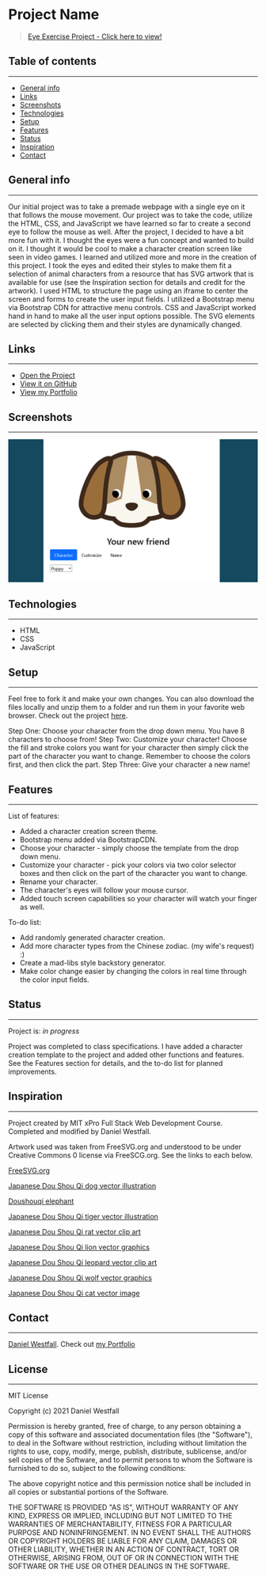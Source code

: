# Project Name
> [Eye Exercise Project - Click here to view!](https://danielwestfall.github.io/eyeExercise/eyeexercise.html)

## Table of contents
---
* [General info](#general-info)
* [Links](#links)
* [Screenshots](#screenshots)
* [Technologies](#technologies)
* [Setup](#setup)
* [Features](#features)
* [Status](#status)
* [Inspiration](#inspiration)
* [Contact](#contact)

## General info
---
Our initial project was to take a premade webpage with a single eye on it that follows the mouse movement. Our project was to take the code, utilize the HTML, CSS, and JavaScript we have learned so far to create a second eye to follow the mouse as well. After the project, I decided to have a bit more fun with it. I thought the eyes were a fun concept and wanted to build on it. I thought it would be cool to make a character creation screen like seen in video games. I learned and utilized more and more in the creation of this project. I took the eyes and edited their styles to make them fit a selection of animal characters from a resource that has SVG artwork that is available for use (see the Inspiration section for details and credit for the artwork). I used HTML to structure the page using an iframe to center the screen and forms to create the user input fields. I utilized a Bootstrap menu via Bootstrap CDN for attractive menu controls. CSS and JavaScript worked hand in hand to make all the user input options possible. The SVG elements are selected by clicking them and their styles are dynamically changed. 

## Links
---
* [Open the Project](https://danielwestfall.github.io/eyeExercise/eyeexercise.html)
* [View it on GitHub](https://github.com/danielwestfall/eyeExercise)
* [View my Portfolio](https://danielwestfall.github.io/)

## Screenshots
---
![Example screenshot](eye.png)

## Technologies
---
* HTML
* CSS
* JavaScript

## Setup
---
Feel free to fork it and make your own changes. You can also download the files locally and unzip them to a folder and run them in your favorite web browser. Check out the project [here](https://danielwestfall.github.io/eyeExercise/eyeexercise.html "Eye Exercise").

Step One: Choose your character from the drop down menu. You have 8 characters to choose from!
Step Two: Customize your character! Choose the fill and stroke colors you want for your character then simply click the part of the character you want to change. Remember to choose the colors first, and then click the part.
Step Three: Give your character a new name!

## Features
---
List of features:
* Added a character creation screen theme.
* Bootstrap menu added via BootstrapCDN.
* Choose your character - simply choose the template from the drop down menu.
* Customize your character - pick your colors via two color selector boxes and then click on the part of the character you want to change.
* Rename your character.
* The character's eyes will follow your mouse cursor.
* Added touch screen capabilities so your character will watch your finger as well.

To-do list:
* Add randomly generated character creation.
* Add more character types from the Chinese zodiac. (my wife's request) :)
* Create a mad-libs style backstory generator.
* Make color change easier by changing the colors in real time through the color input fields.

## Status
---
Project is: _in progress_

Project was completed to class specifications. I have added a character creation template to the project and added other functions and features. See the Features section for details, and the to-do list for planned improvements.

## Inspiration
---
Project created by MIT xPro Full Stack Web Development Course. Completed and modified by Daniel Westfall.

Artwork used was taken from FreeSVG.org and understood to be under Creative Commons 0 license via FreeSCG.org. See the links to each below. 

[FreeSVG.org](https://freesvg.org/)

[Japanese Dou Shou Qi dog vector illustration](https://freesvg.org/japanese-dou-shou-qi-dog-vector-illustration)

[Doushouqi elephant](https://freesvg.org/doushouqi-elephant)

[Japanese Dou Shou Qi tiger vector illustration](https://freesvg.org/japanese-dou-shou-qi-tiger-vector-illustration)

[Japanese Dou Shou Qi rat vector clip art](https://freesvg.org/japanese-dou-shou-qi-rat-vector-clip-art)

[Japanese Dou Shou Qi lion vector graphics](https://freesvg.org/japanese-dou-shou-qi-lion-vector-graphics)

[Japanese Dou Shou Qi leopard vector clip art](https://freesvg.org/japanese-dou-shou-qi-leopard-vector-clip-art)

[Japanese Dou Shou Qi wolf vector graphics](https://freesvg.org/japanese-dou-shou-qi-wolf-vector-graphics)

[Japanese Dou Shou Qi cat vector image](https://freesvg.org/japanese-dou-shou-qi-cat-vector-image)

## Contact
---
[Daniel Westfall](mailto:DWWestfall@Protonmail.com).  Check out [my Portfolio](https://danielwestfall.github.io/ "my Portfolio")

## License
---
MIT License

Copyright (c) 2021 Daniel Westfall

Permission is hereby granted, free of charge, to any person obtaining a copy
of this software and associated documentation files (the "Software"), to deal
in the Software without restriction, including without limitation the rights
to use, copy, modify, merge, publish, distribute, sublicense, and/or sell
copies of the Software, and to permit persons to whom the Software is
furnished to do so, subject to the following conditions:

The above copyright notice and this permission notice shall be included in all
copies or substantial portions of the Software.

THE SOFTWARE IS PROVIDED "AS IS", WITHOUT WARRANTY OF ANY KIND, EXPRESS OR
IMPLIED, INCLUDING BUT NOT LIMITED TO THE WARRANTIES OF MERCHANTABILITY,
FITNESS FOR A PARTICULAR PURPOSE AND NONINFRINGEMENT. IN NO EVENT SHALL THE
AUTHORS OR COPYRIGHT HOLDERS BE LIABLE FOR ANY CLAIM, DAMAGES OR OTHER
LIABILITY, WHETHER IN AN ACTION OF CONTRACT, TORT OR OTHERWISE, ARISING FROM,
OUT OF OR IN CONNECTION WITH THE SOFTWARE OR THE USE OR OTHER DEALINGS IN THE
SOFTWARE.
